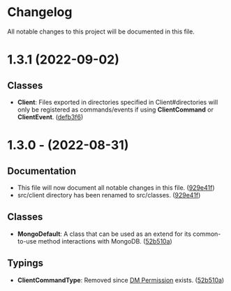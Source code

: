 # Changelog

All notable changes to this project will be documented in this file.

# 1.3.1 (2022-09-02)

## Classes

- **Client**: Files exported in directories specified in Client#directories will only be registered as commands/events if using **ClientCommand** or **ClientEvent**. ([defb3f6](https://github.com/callmeglenn/glenncord/commit/defb3f68e98d4be866f093010a7ded21fe66f539))

# 1.3.0 - (2022-08-31)

## Documentation
- This file will now document all notable changes in this file. ([929e41f](https://github.com/callmeglenn/glenncord/commit/929e41faeaf5853431af5a6b85b9305f55716c2d))
- src/client directory has been renamed to src/classes. ([929e41f](https://github.com/callmeglenn/glenncord/commit/929e41faeaf5853431af5a6b85b9305f55716c2d))

## Classes

- **MongoDefault**: A class that can be used as an extend for its common-to-use method interactions with MongoDB. ([52b510a](https://github.com/callmeglenn/glenncord/commit/52b510a800a549d6133f1bac883d434be949b311))

## Typings

- **ClientCommandType**: Removed since [DM Permission](https://discord.js.org/#/docs/builders/main/class/SlashCommandBuilder?scrollTo=setDMPermission) exists. ([52b510a](https://github.com/callmeglenn/glenncord/commit/52b510a800a549d6133f1bac883d434be949b311))

